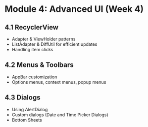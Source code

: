 # Module 4: Advanced UI (Week 4)

## 4.1 RecyclerView
 - Adapter & ViewHolder patterns
 - ListAdapter & DiffUtil for efficient updates
- Handling item clicks


## 4.2 Menus & Toolbars

- AppBar customization
- Options menus, context menus, popup menus


## 4.3 Dialogs

- Using AlertDialog
- Custom dialogs (Date and Time Picker Dialogs)
- Bottom Sheets
